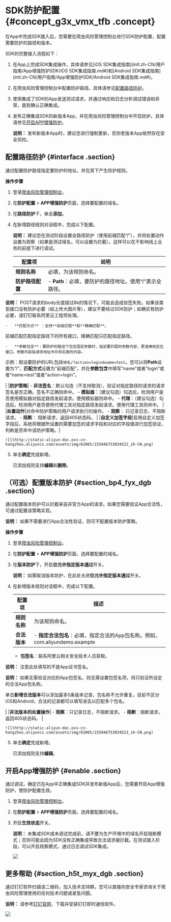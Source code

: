 # SDK防护配置 {#concept_g3x_vmx_tfb .concept}

在App中完成SDK接入后，您需要在爬虫风险管理控制台进行SDK防护配置，配置需要防护的路径和版本。

SDK的完整接入流程如下：

1.  在App上完成SDK集成操作，具体请参见[iOS SDK集成指南](intl.zh-CN/用户指南/App增强防护SDK/iOS SDK集成指南.md#)和[Android SDK集成指南](intl.zh-CN/用户指南/App增强防护SDK/Android SDK集成指南.md#)。
2.  在爬虫风险管理控制台中配置防护路径。具体请参见[配置路径防护](#)。
3.  使用集成了SDK的App发送测试请求，并通过响应和日志分析调试错误和异常，直到确认正确集成。
4.  发布正确集成SDK的新版本App，并在爬虫风险管理控制台中开启防护。具体请参见[开启APP增强防护](#)。

    **说明：** 发布新版本App时，建议您进行强制更新，否则老版本App依然存在安全风险。


## 配置路径防护 {#interface .section}

通过配置防护路径指定要防护的地址，并在其下产生防护规则。

**操作步骤** 

1.  登录[爬虫风险管理控制台](https://yundun.console.aliyun.com/?p=antibot)。
2.  在**防护配置** \> **APP增强防护**页面，选择要配置的域名。
3.  在**路径防护**下，单击**添加**。
4.  在新增路径规则对话框中，完成以下配置。

    **说明：** 建议您在测试阶段设置全路径防护（使用前缀匹配“/”），并将处置动作设置为观察（如果是测试域名，可以设置为拦截）。这样可以在不影响线上业务的前提下进行调试。

    |配置项|说明|
    |---|--|
    |**规则名称**|必填，为该规则命名。|
    |**防护路径配置**|     -   **Path**：必填，要防护的路径地址。使用“/”表示全路径。

**说明：** POST请求的body长度超过8k的情况下，可能会造成验签失败。如果该类型接口没有防护必要（如上传大图片等），建议不要经过SDK防护；如确实有防护必要，请钉钉联系阿里云工程师处理。

    -   **匹配方式** ：支持**前缀匹配**和**精确匹配**。

前缀匹配匹配指定路径下的所有接口，精确匹配只匹配指定路径。

    -   **参数包含**：要防护的路径下包含固定参数时，指定要匹配的参数内容，更准确地定位接口。参数内容指请求地址中问号后面的内容。

示例：假设要防护的URL包括`域名/?action=login&name=test`。您可以将**Path**设置为“/”，**匹配方式**设置为“前缀匹配”，并在**参数包含**中填写“name”或者“login”或者“name=test”或者“action=login”。

 |
    |**防护策略**|     -   **非法签名**：默认勾选（不支持取消），验证对指定路径的请求的请求签名是否正确。签名不正确则命中。
    -   **模拟器**：（建议勾选）勾选后，检测用户是否使用模拟器对指定路径发起请求。使用模拟器则命中。
    -   **代理**：（建议勾选）勾选后，检测用户是否使用代理工具对指定路径发起请求。使用代理工具则命中。
 |
    |**处置动作**|对命中防护策略的用户请求执行的操作。     -   **观察**： 只记录日志，不阻断请求。
    -   **阻断**： 阻断请求，返回405状态码。
 |
    |**自定义加签字段**|启用自定义加签字段后，系统将根据所设置的需要加签的请求字段和对应的字段值进行加签验证，判断是否命中该防护策略。|

    ![](http://static-aliyun-doc.oss-cn-hangzhou.aliyuncs.com/assets/img/62065/155946753034522_zh-CN.png)

5.  单击**确定**完成新增。

    已添加规则支持**编辑**和**删除**。


## （可选）配置版本防护 {#section_bp4_fyx_dgb .section}

通过配置版本防护可以拦截来自非官方App的请求。如果您需要验证App合法性，可通过配置该策略实现。

**说明：** 如果不需要进行App合法性验证，则可不配置版本防护策略。

**操作步骤** 

1.  登录[爬虫风险管理控制台](https://yundun.console.aliyun.com/?p=antibot)。
2.  在**防护配置** \> **APP增强防护**页面，选择要配置的域名。
3.  在**版本防护**下，开启**仅允许指定版本通过**开关。

    **说明：** 如需取消版本防护，在此处关闭**仅允许指定版本通过**开关。

4.  在新增版本规则对话框中，完成以下配置。

    |配置项|描述|
    |---|--|
    |**规则名称**|为该规则命名。|
    |**合法版本**|     -   **指定合法包名**：必填，指定合法的App包名称。例如，com.aliyundemo.example
    -   **包签名**：联系阿里云相关安全技术人员获取。

**说明：** 注意此处填写的不是App证书签名。

**说明：** 如果无需验证对应的App包签名，则无需设置包签名项，将只验证所设定的合法App包名称。

 单击**新增合法版本**可以添加最多5条版本记录，包名称不允许重复。目前不区分iOS和Android，合法的记录都可以填写进去以匹配多个包名。

 |
    |**非法版本的处置操作**|     -   **观察**：只记录日志，不阻断请求。
    -   **阻断**：阻断请求，返回405状态码。
 |

    ![](http://static-aliyun-doc.oss-cn-hangzhou.aliyuncs.com/assets/img/62065/155946753034523_zh-CN.png)

5.  单击**确定**完成新增。

    已添加规则支持**编辑**。


## 开启App增强防护 {#enable .section}

通过调试，确定已在App中正确集成SDK并发布新版App后，您需要开启App增强防护，使防护配置生效。

1.  登录[爬虫风险管理控制台](https://yundun.console.aliyun.com/?p=antibot)。
2.  在**防护配置** \> **APP增强防护**页面，选择要配置的域名。
3.  开启**生效状态**开关。

    **说明：** 未集成SDK或未调试完成前，请不要为生产环境中的域名开启阻断模式；否则可能会因为SDK没有正确集成导致合法请求被拦截。在测试接入阶段，可以开启观察模式，通过日志调试SDK集成。

    ![](http://static-aliyun-doc.oss-cn-hangzhou.aliyuncs.com/assets/img/62065/155946753034521_zh-CN.png)


## 更多帮助 {#section_h5t_myx_dgb .section}

通过钉钉软件扫描该二维码，加入技术支持群。您可以直接向安全专家咨询关于爬虫风险管理使用的任何技术问题或紧急问题。

**说明：** 请参考[钉钉官网](https://www.dingtalk.com)，下载并安装钉钉即时通信软件。

![](http://static-aliyun-doc.oss-cn-hangzhou.aliyuncs.com/assets/img/62065/155946753034524_zh-CN.png)

